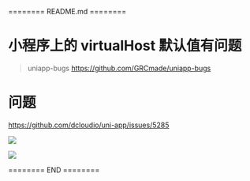 ======== README.md ========

# 小程序上的 virtualHost 默认值有问题
> uniapp-bugs https://github.com/GRCmade/uniapp-bugs

# 问题

https://github.com/dcloudio/uni-app/issues/5285

![](https://yuhepicgo.oss-cn-beijing.aliyuncs.com/undefined20250220175926787.png)

![](https://yuhepicgo.oss-cn-beijing.aliyuncs.com/undefined20250220175912478.png)

======== END ========